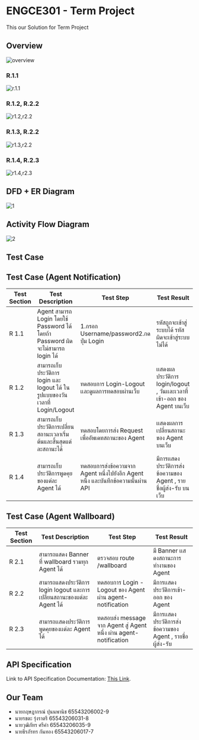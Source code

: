 # ENGCE301 - Term Project

This our Solution for Term Project

## Overview

![overview](https://img2.pic.in.th/pic/overview.png)

### R.1.1

![r.1.1](https://img5.pic.in.th/file/secure-sv1/r.1.1.png)

### R.1.2, R.2.2

![r1.2,r2.2](https://img2.pic.in.th/pic/r1.2r2.2.png)

### R.1.3, R.2.2

![r1.3,r2.2](https://img5.pic.in.th/file/secure-sv1/r1.3r2.2.png)

### R.1.4, R.2.3

![r1.4,r2.3](https://img2.pic.in.th/pic/r1.4r2.3.png)

## **DFD + ER Diagram**

![1](https://img2.pic.in.th/pic/158c2490280703cef.jpg)

## **Activity Flow Diagram**

![2](https://img5.pic.in.th/file/secure-sv1/2bca79306c7a29175.jpg)

## **Test Case**

## **Test Case (Agent Notification)**
| Test Section | Test Description | Test Step | Test Result |
|----------|----------|----------| ----------| 
| R 1.1| Agent สามารถ Login โดยใช้ Password ได้ โดยถ้า Password ผิดจะไม่สามารถ login ได้|1.กรอก Username/password2.กดปุ่ม Login | รหัสถูกจะเข้าสู่ระบบได้ รหัสผิดจะเข้าสู่ระบบไม่ได้ |
|R 1.2|สามารถเก็บประวัติการ login และ logout ได้ ในรูปแบบของวันเวลาที่ Login/Logout|ทดสอบการ Login-Logout เเละดูผลการทดสอบผ่านเว็บ|เเสดงผลประวัติการ login/logout , วันเเละเวลาที่เข้า-ออก ของ Agent บนเว็บ|
|R 1.3|สามารถเก็บประวัติการเปลี่ยนสถานะเวลาเริ่มต้นและสิ้นสุดแต่ละสถานะได้|ทดสอบโดยการส่ง Request เพื่ออัพเดทสถานะของ Agent|เเสดงผลการเปลี่ยนสถานะของ Agent บนเว็บ|
|R 1.4|สามารถเก็บประวัติการพูดคุยของแต่ละ Agent ได้|ทดสอบการส่งข้อความจาก Agent หนึ่งไปยังอีก Agent หนึ่ง และบันทึกข้อความนั้นผ่าน API|มีการเเสดงประวัติการส่งข้อความของ Agent , รายชื่อผู้ส่ง-รับ บนเว็บ|
## **Test Case (Agent Wallboard)**
| Test Section | Test Description | Test Step | Test Result |
|----------|----------|----------| ----------|
|R 2.1|สามารถแสดง Banner ที่ wallboard รวมทุก Agent ได้|ตรวจสอบ route /wallboard |มี Banner เเสดงสถานะการทำงานของ Agent|
|R 2.2|สามารถแสดงประวัติการ login logout และการเปลี่ยนสถานะของแต่ละ Agent ได้|ทดสอบการ Login - Logout ของ Agent ผ่าน agent-notification|มีการเเสดงประวัติการเข้า-ออก ของ Agent |
|R 2.3|สามารถเเสดงประวัติการพูดคุยของเเต่ละ Agent ได้|ทดสอบส่ง message จาก Agent สู่ Agent หนึ่ง ผ่าน agent-notification|มีการเเสดงประวัติการส่งข้อความของ Agent , รายชื่อผู้ส่ง-รับ |

## **API Specification**

Link to API Specification Documentation: [This Link](./docs/api/README.md).

## Our Team

- นายกฤษฎากรณ์ ปุนนพานิช 65543206002-9
- นายรชตะ รุ่งราตรี 65543206031-8
- นายวุฒิภัทร ศรีคำ 65543206035-9
- นายธีรภัรทร กันทอง 65543206017-7
